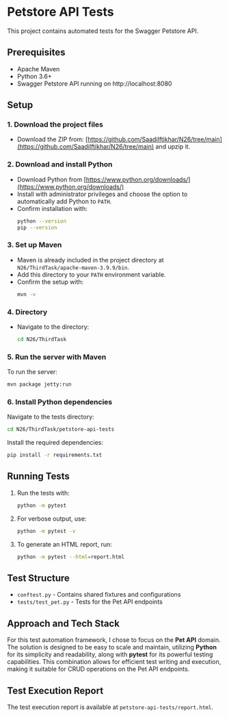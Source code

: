 # Petstore API Tests

This project contains automated tests for the Swagger Petstore API.

## Prerequisites

- Apache Maven
- Python 3.6+
- Swagger Petstore API running on http://localhost:8080

## Setup

### 1. Download the project files

- Download the ZIP from: [https://github.com/SaadiIftikhar/N26/tree/main](https://github.com/SaadiIftikhar/N26/tree/main) and upzip it.

### 2. Download and install Python

- Download Python from [https://www.python.org/downloads/](https://www.python.org/downloads/)
- Install with administrator privileges and choose the option to automatically add Python to `PATH`.
- Confirm installation with:
  ```bash
  python --version
  pip --version
  ```

### 3. Set up Maven

- Maven is already included in the project directory at `N26/ThirdTask/apache-maven-3.9.9/bin`.
- Add this directory to your `PATH` environment variable.
- Confirm the setup with:
  ```bash
  mvn -v
  ```

### 4. Directory

- Navigate to the directory:
  ```bash
  cd N26/ThirdTask
  ```

### 5. Run the server with Maven

To run the server:
```bash
mvn package jetty:run
```

### 6. Install Python dependencies

Navigate to the tests directory:
```bash
cd N26/ThirdTask/petstore-api-tests
```

Install the required dependencies:
```bash
pip install -r requirements.txt
```

## Running Tests

1. Run the tests with:
   ```bash
   python -m pytest
   ```

2. For verbose output, use:
   ```bash
   python -m pytest -v
   ```

3. To generate an HTML report, run:
   ```bash
   python -m pytest --html=report.html
   ```

## Test Structure

- `conftest.py` - Contains shared fixtures and configurations
- `tests/test_pet.py` - Tests for the Pet API endpoints

## Approach and Tech Stack

For this test automation framework, I chose to focus on the **Pet API** domain. The solution is designed to be easy to scale and maintain, utilizing **Python** for its simplicity and readability, along with **pytest** for its powerful testing capabilities. This combination allows for efficient test writing and execution, making it suitable for CRUD operations on the Pet API endpoints.

## Test Execution Report

The test execution report is available at `petstore-api-tests/report.html`.